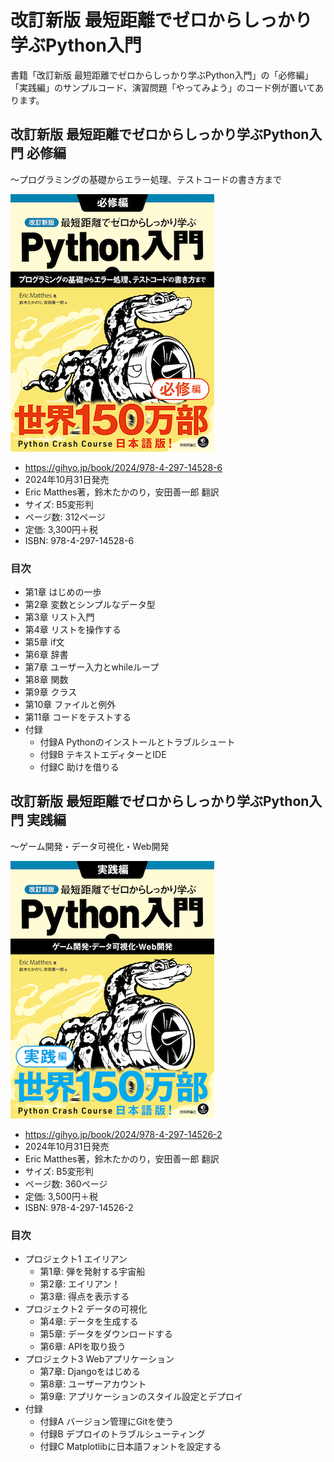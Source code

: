 # 改訂新版 最短距離でゼロからしっかり学ぶPython入門

書籍「改訂新版 最短距離でゼロからしっかり学ぶPython入門」の「必修編」「実践編」のサンプルコード、演習問題「やってみよう」のコード例が置いてあります。

## 改訂新版 最短距離でゼロからしっかり学ぶPython入門 必修編

〜プログラミングの基礎からエラー処理、テストコードの書き方まで

![改訂新版 最短距離でゼロからしっかり学ぶPython入門 必修編](hisshu.png)

* https://gihyo.jp/book/2024/978-4-297-14528-6
* 2024年10月31日発売
* Eric Matthes著，鈴木たかのり，安田善一郎 翻訳
* サイズ: B5変形判
* ページ数: 312ページ
* 定価: 3,300円＋税
* ISBN: 978-4-297-14528-6

### 目次

* 第1章 はじめの一歩
* 第2章 変数とシンプルなデータ型
* 第3章 リスト入門
* 第4章 リストを操作する
* 第5章 if文
* 第6章 辞書
* 第7章 ユーザー入力とwhileループ
* 第8章 関数
* 第9章 クラス
* 第10章 ファイルと例外
* 第11章 コードをテストする
* 付録
  * 付録A Pythonのインストールとトラブルシュート
  * 付録B テキストエディターとIDE
  * 付録C 助けを借りる

## 改訂新版 最短距離でゼロからしっかり学ぶPython入門 実践編

〜ゲーム開発・データ可視化・Web開発

![改訂新版 最短距離でゼロからしっかり学ぶPython入門 実践編](jissen.png)

* https://gihyo.jp/book/2024/978-4-297-14526-2
* 2024年10月31日発売
* Eric Matthes著，鈴木たかのり，安田善一郎 翻訳
* サイズ: B5変形判
* ページ数: 360ページ
* 定価: 3,500円＋税
* ISBN: 978-4-297-14526-2

### 目次

* プロジェクト1 エイリアン
  * 第1章: 弾を発射する宇宙船
  * 第2章: エイリアン！
  * 第3章: 得点を表示する
* プロジェクト2 データの可視化
  * 第4章: データを生成する
  * 第5章: データをダウンロードする
  * 第6章: APIを取り扱う
* プロジェクト3 Webアプリケーション
  * 第7章: Djangoをはじめる
  * 第8章: ユーザーアカウント
  * 第9章: アプリケーションのスタイル設定とデプロイ
* 付録
  * 付録A バージョン管理にGitを使う
  * 付録B デプロイのトラブルシューティング
  * 付録C Matplotlibに日本語フォントを設定する

